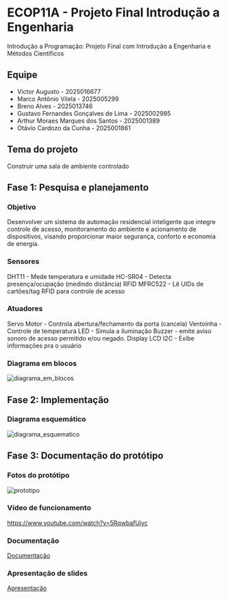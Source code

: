 # ECOP11A - Projeto Final Introdução a Engenharia
Introdução a Programação: Projeto Final com Introdução a Engenharia e Métodos Científicos

## Equipe 

- Victor Augusto - 2025016677
- Marco Antônio Vilela - 2025005299
- Breno Alves - 2025013746
- Gustavo Fernandes Gonçalves de Lima - 2025002985
- Arthur Moraes Marques dos Santos - 2025001389
- Otávio Cardozo da Cunha - 2025001861

## Tema do projeto 
Construir uma sala de ambiente controlado 

## Fase 1: Pesquisa e planejamento

### Objetivo
Desenvolver um sistema de automação residencial inteligente que integre controle de acesso, monitoramento do ambiente e acionamento de dispositivos, visando 
proporcionar maior segurança, conforto e economia de energia.

### Sensores 
DHT11 - Mede temperatura e umidade
HC-SR04 - Detecta presença/ocupação (medindo
distância)
RFID MFRC522 - Lê UIDs de cartões/tag RFID
para controle de acesso

### Atuadores 
Servo Motor - Controla abertura/fechamento da
porta (cancela)
Ventoinha - Controle de temperatura
LED - Simula a iluminação
Buzzer - emite aviso sonoro de acesso permitido
e/ou negado.
Display LCD I2C - Exibe informações pra o
usuário

### Diagrama em blocos 
![diagrama_em_blocos ](https://github.com/user-attachments/assets/81af1570-4642-426f-b179-15014f9621b0)

## Fase 2: Implementação 

### Diagrama esquemático 
![diagrama_esquematico](https://github.com/user-attachments/assets/e498d38e-4815-482e-8a57-0325340a6617)

## Fase 3: Documentação do protótipo 

### Fotos do protótipo 
![prototipo](https://github.com/user-attachments/assets/99d3eaf8-a8f5-449b-8619-03942c7cd87e)

### Vídeo de funcionamento 
https://www.youtube.com/watch?v=5RqwbafUiyc

### Documentação
[Documentação](https://github.com/marco-antonio-carneiro-vilela/ECOP11A-Projeto-final/blob/main/docs/Documentacao_do_projeto.pdf)

### Apresentação de slides 

[Apresentação](https://github.com/marco-antonio-carneiro-vilela/ECOP11A-Projeto-final/blob/main/docs/Slides%20-%20ECAE00%20-%20Sala%20Controlada.pdf)
